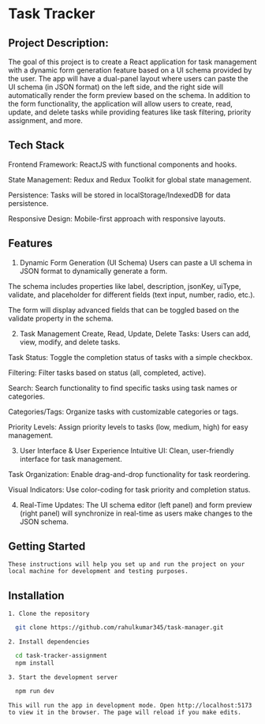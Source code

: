 # Task Tracker

## Project Description:

The goal of this project is to create a React application for task management with a dynamic form generation feature based on a UI schema provided by the user. The app will have a dual-panel layout where users can paste the UI schema (in JSON format) on the left side, and the right side will automatically render the form preview based on the schema. In addition to the form functionality, the application will allow users to create, read, update, and delete tasks while providing features like task filtering, priority assignment, and more.

## Tech Stack

Frontend Framework: ReactJS with functional components and hooks.

State Management: Redux and Redux Toolkit for global state management.

Persistence: Tasks will be stored in localStorage/IndexedDB for data persistence.

Responsive Design: Mobile-first approach with responsive layouts.

## Features

1.  Dynamic Form Generation (UI Schema)
    Users can paste a UI schema in JSON format to dynamically generate a form.

The schema includes properties like label, description, jsonKey, uiType, validate, and placeholder for different fields (text input, number, radio, etc.).

The form will display advanced fields that can be toggled based on the validate property in the schema.

2. Task Management
   Create, Read, Update, Delete Tasks: Users can add, view, modify, and delete tasks.

Task Status: Toggle the completion status of tasks with a simple checkbox.

Filtering: Filter tasks based on status (all, completed, active).

Search: Search functionality to find specific tasks using task names or categories.

Categories/Tags: Organize tasks with customizable categories or tags.

Priority Levels: Assign priority levels to tasks (low, medium, high) for easy management.

3. User Interface & User Experience
   Intuitive UI: Clean, user-friendly interface for task management.

Task Organization: Enable drag-and-drop functionality for task reordering.

Visual Indicators: Use color-coding for task priority and completion status.

4. Real-Time Updates:
   The UI schema editor (left panel) and form preview (right panel) will synchronize in real-time as users make changes to the JSON schema.

## Getting Started

    These instructions will help you set up and run the project on your local machine for development and testing purposes.

## Installation

    1. Clone the repository

```bash
  git clone https://github.com/rahulkumar345/task-manager.git

```

    2. Install dependencies

```bash
  cd task-tracker-assignment
  npm install
```

    3. Start the development server

```bash
  npm run dev
```

    This will run the app in development mode. Open http://localhost:5173 to view it in the browser. The page will reload if you make edits.
